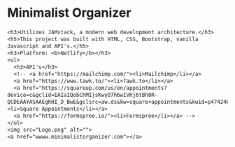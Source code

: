# Minimalist Organizer

    <h3>Utilizes JAMstack, a modern web development architecture.</h3>
    <h5>This project was built with HTML, CSS, Bootstrap, vanilla Javascript and API's.</h5>
    <h3>Platform: <b>Netlify</b></h3>
    <ul>
      <h3>API's</h3>
      <!-- <a href="https://mailchimp.com/"><li>Mailchimp</li></a>
      <a href="https://www.tawk.to/"><li>Tawk.to</li></a>
      <a href="https://squareup.com/us/en/appointments?device=c&gclid=EAIaIQobChMIjsKwyO7h6wIVKj6tBh0R-QCDEAAYASAAEgKHI_D_BwE&gclsrc=aw.ds&kw=square+appointments&kwid=p47424698440&matchtype=e&pcrid=452257241240&pdv=c&pkw=square+appointments&pmt=e&pub=GOOGLE"><li>Square Appointments</li></a>
      <a href="https://formspree.io/"><li>Formspree</li></a> -->
    </ul>
    <img src="Logo.png" alt="">
    <a href="wwww.minimalistorganizer.com"></a>
